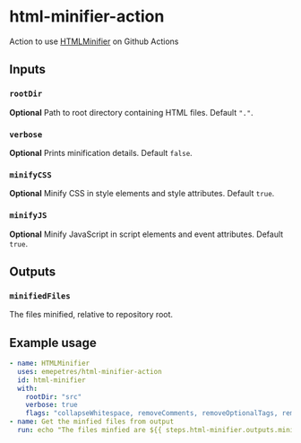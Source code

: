 # html-minifier-action

Action to use [HTMLMinifier](https://github.com/kangax/html-minifier) on Github Actions

## Inputs

### `rootDir`

**Optional** Path to root directory containing HTML files. Default `"."`.

### `verbose`

**Optional** Prints minification details. Default `false`.

### `minifyCSS`

**Optional** Minify CSS in style elements and style attributes. Default `true`.

### `minifyJS`

**Optional** Minify JavaScript in script elements and event attributes. Default `true`.

## Outputs

### `minifiedFiles`

The files minified, relative to repository root.

## Example usage

```yaml
- name: HTMLMinifier
  uses: emepetres/html-minifier-action
  id: html-minifier
  with:
    rootDir: "src"
    verbose: true
    flags: "collapseWhitespace, removeComments, removeOptionalTags, removeRedundantAttributes, removeScriptTypeAttributes, removeTagWhitespace, useShortDoctype, removeAttributeQuotes"
- name: Get the minfied files from output
  run: echo "The files minfied are ${{ steps.html-minifier.outputs.minifiedFiles }}"
```
